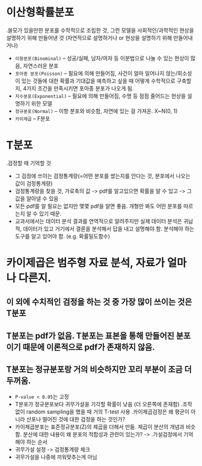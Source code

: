 # 이산형확률분포
   .쓸모가 있을만한 분포를 수학적으로 조립한 것, 그런 모델을 사회적인/과학적인 현상을 설명하기 위해 만들어낸 것 (자연적으로 설명하거나 or 현상을 설명하기 위해 만들어내거나)
  - `이항분포(Binominal)` – 성공/실패, 남자/여자 등 이분법으로 나눌 수 있는 현상이 많음, 자연스러운 분포
  - `포아종 분포(Poisson)` – 필요에 의해 만들어짐, 사건이 얼마 일어나지 않는/희소성이 있는 것들에 대한 확률과 기대값을 예측하고 싶을 때 어떻게 수학적으로 구축할지, 4가지 조건을 만족시키면 포아종 분포가 나오게 됨.
  - `지수분포(Exponential)` – 필요에 의해 만들어짐, 수명 등 점점 줄어드는 현상을 설명하기 위한 모델
  - `정규분포(Normal)` – 이항 분포와 비슷함, 자연에 있는 걸 가져온. X~N(0, 1)
  - `카이제곱` – F분포
# T분포
   .검정할 때 기억할 것
  - 그 검정에 쓰이는 검정통계량(=어떤 분포를 썼는지를 안다는 것, 분포에서 나오는 값이 검정통계량)
  - 검정통계량을 찾을 것, 가로축의 값 -> pdf를 알고있으면 확률을 알 수 있고 -> 그 값을 알아낼 수 있음
  - 모든 pdf를 알 필요는 없지만 몇몇 pdf을 알면 좋음. 개형만 봐도 어떤 분포를 따르는지 알 수 있기 때문.
  - 교과서에서는 데이터 분석 결과를 연역적으로 알려주지만 실제 데이터 분석은 귀납적, 데이터가 있고 거기에서 결론을 분석해서 답을 내고 설명해야 함. 분석해야 하는 도구를 알고 있어야 함. (e.g. 확률밀도함수)
# 카이제곱은 범주형 자료 분석, 자료가 얼마나 다른지.
## 이 외에 수치적인 검정을 하는 것 중 가장 많이 쓰이는 것은 T분포
## T분포는 pdf가 없음. T분포는 표본을 통해 만들어진 분포이기 때문에 이론적으로 pdf가 존재하지 않음.
## T분포는 정규분포랑 거의 비슷하지만 꼬리 부분이 조금 더 두꺼움.
  - `P-value < 0.05`는 고정
  - T분포가 정규분포보다 귀무가설을 기각할 확률이 낮음 (더 오른쪽에 존재함)
  .조작 없이 random sampling을 했을 때 거의 T-test 사용
  .카이제곱검정은 왜 평균이 아니라 산포나 떨어진 것에 대한 검정을 하는 것인가?
  - 카이제곱분포는 표준정규분포(Z)의 제곱을 더해서 만듦. 제곱이 분산의 개념과 비슷함. 분산에 대한 내용이 왜 분포의 적합성과 관련이 있는가? -> 
  .가설검정에서 기억해야 하는 순서
  - 귀무가설 설정 -> 검정통계량 체크
  - 귀무가설을 나중에 끼워맞추는게 아님
